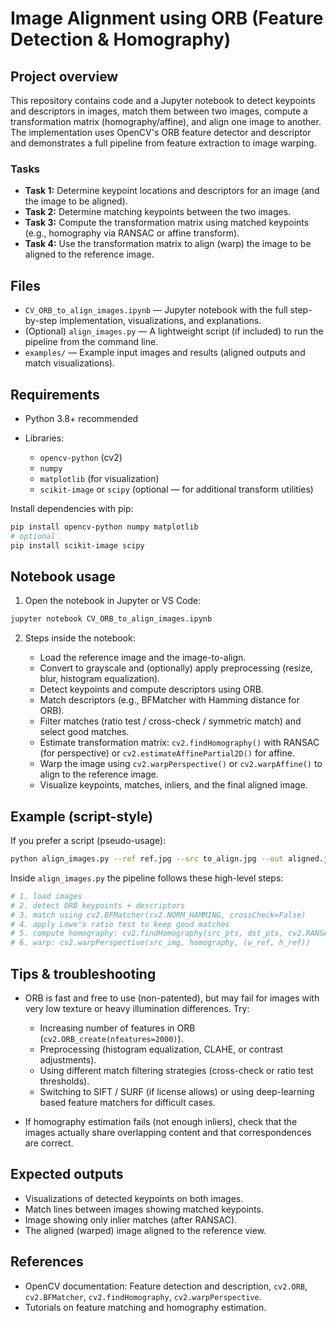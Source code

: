 # Image Alignment using ORB (Feature Detection & Homography)

## Project overview

This repository contains code and a Jupyter notebook to detect keypoints and descriptors in images, match them between two images, compute a transformation matrix (homography/affine), and align one image to another. The implementation uses OpenCV's ORB feature detector and descriptor and demonstrates a full pipeline from feature extraction to image warping.

### Tasks

* **Task 1:** Determine keypoint locations and descriptors for an image (and the image to be aligned).
* **Task 2:** Determine matching keypoints between the two images.
* **Task 3:** Compute the transformation matrix using matched keypoints (e.g., homography via RANSAC or affine transform).
* **Task 4:** Use the transformation matrix to align (warp) the image to be aligned to the reference image.

## Files

* `CV_ORB_to_align_images.ipynb` — Jupyter notebook with the full step-by-step implementation, visualizations, and explanations.
* (Optional) `align_images.py` — A lightweight script (if included) to run the pipeline from the command line.
* `examples/` — Example input images and results (aligned outputs and match visualizations).

## Requirements

* Python 3.8+ recommended
* Libraries:

  * `opencv-python` (cv2)
  * `numpy`
  * `matplotlib` (for visualization)
  * `scikit-image` or `scipy` (optional — for additional transform utilities)

Install dependencies with pip:

```bash
pip install opencv-python numpy matplotlib
# optional
pip install scikit-image scipy
```

## Notebook usage

1. Open the notebook in Jupyter or VS Code:

```bash
jupyter notebook CV_ORB_to_align_images.ipynb
```

2. Steps inside the notebook:

   * Load the reference image and the image-to-align.
   * Convert to grayscale and (optionally) apply preprocessing (resize, blur, histogram equalization).
   * Detect keypoints and compute descriptors using ORB.
   * Match descriptors (e.g., BFMatcher with Hamming distance for ORB).
   * Filter matches (ratio test / cross-check / symmetric match) and select good matches.
   * Estimate transformation matrix: `cv2.findHomography()` with RANSAC (for perspective) or `cv2.estimateAffinePartial2D()` for affine.
   * Warp the image using `cv2.warpPerspective()` or `cv2.warpAffine()` to align to the reference image.
   * Visualize keypoints, matches, inliers, and the final aligned image.

## Example (script-style)

If you prefer a script (pseudo-usage):

```bash
python align_images.py --ref ref.jpg --src to_align.jpg --out aligned.jpg --visualize matches.png
```

Inside `align_images.py` the pipeline follows these high-level steps:

```python
# 1. load images
# 2. detect ORB keypoints + descriptors
# 3. match using cv2.BFMatcher(cv2.NORM_HAMMING, crossCheck=False)
# 4. apply Lowe's ratio test to keep good matches
# 5. compute homography: cv2.findHomography(src_pts, dst_pts, cv2.RANSAC, 5.0)
# 6. warp: cv2.warpPerspective(src_img, homography, (w_ref, h_ref))
```

## Tips & troubleshooting

* ORB is fast and free to use (non-patented), but may fail for images with very low texture or heavy illumination differences. Try:

  * Increasing number of features in ORB (`cv2.ORB_create(nfeatures=2000)`).
  * Preprocessing (histogram equalization, CLAHE, or contrast adjustments).
  * Using different match filtering strategies (cross-check or ratio test thresholds).
  * Switching to SIFT / SURF (if license allows) or using deep-learning based feature matchers for difficult cases.
* If homography estimation fails (not enough inliers), check that the images actually share overlapping content and that correspondences are correct.

## Expected outputs

* Visualizations of detected keypoints on both images.
* Match lines between images showing matched keypoints.
* Image showing only inlier matches (after RANSAC).
* The aligned (warped) image aligned to the reference view.

## References

* OpenCV documentation: Feature detection and description, `cv2.ORB`, `cv2.BFMatcher`, `cv2.findHomography`, `cv2.warpPerspective`.
* Tutorials on feature matching and homography estimation.

